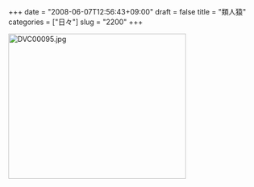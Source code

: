 +++
date = "2008-06-07T12:56:43+09:00"
draft = false
title = "類人猿"
categories = ["日々"]
slug = "2200"
+++

<img alt="DVC00095.jpg" class="pict" height="288" src="http://ieiriblog.img.jugem.jp/20080607_460973.jpg" width="352" />
